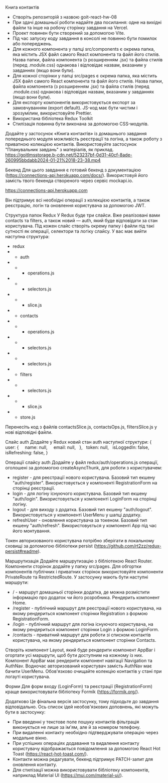 Книга контактів

- Створіть репозиторій з назвою goit-react-hw-08
- При здачі домашньої роботи надайте два посилання: одне на вихідні файли та інше на робочу сторінку завдання на Vercel.
- Проект повинен бути створений за допомогою Vite.
- Під час запуску коду завдання в консолі не повинно бути помилок або попереджень.
- Для кожного компонента у папці src/components є окрема папка, яка містить JSX файл самого React компонента та файл його стилів. Назва папки, файла компонента (з розширенням .jsx) та файла стилів (перед .module.css) однакова і відповідає назвам, вказаним у завданнях (якщо вони були).
- Для кожної сторінки у папці src/pages є окрема папка, яка містить JSX файл самого React компонента та файл його стилів. Назва папки, файла компонента (з розширенням .jsx) та файла стилів (перед .module.css) однакова і відповідає назвам, вказаним у завданнях (якщо вони були).
- Для експорту компонентів використовується експорт за замовчуванням (export default).
  JS-код має бути чистим і зрозумілим, використовуйте Prettier.
- Використана бібліотека Redux Toolkit
- Стилізація повинна бути виконана за допомогою CSS-модулів.

Додайте у застосунок «Книга контактів» із домашнього завдання попереднього модуля можливість реєстрації та логіна, а також роботу з приватною колекцією контактів. Використовуйте застосунок "Планувальник завдань" з матеріалів, як приклад.
https://goitlmsstorage.b-cdn.net/523237bf-0d31-40cf-8ade-260995bbdabb2024-01-21%2018-23-38.mp4

Бекенд
Для цього завдання є готовий бекенд з документацією (https://connections-api.herokuapp.com/docs/). Використовуй його замість твого бекенда створеного через сервіс mockapi.io.

https://connections-api.herokuapp.com

Він підтримує всі необхідні операції з колекцією контактів, а також реєстрацію, логін та оновлення користувача за допомогою JWT.

Структура папок Redux
У Redux буде три слайси. Вже реалізовані вами contacts та filters, а також новий — auth, який буде відповідати за стан користувача. Під кожен слайс створіть окрему папку і файли під такі сутності як операції, селектори та логіку слайсу.
У вас має вийти наступна структура:

- redux
- - auth
- - - operations.js
- - - selectors.js
- - - slice.js
- - contacts
- - - operations.js
- - - selectors.js
- - - selectors.js
- - filters
- - - selectors.js
- - - slice.js
- - store.js

Перенесіть код з файлів contactsSlice.js, contactsOps.js, filtersSlice.js у нові відповідні файли.

Слайс auth
Додайте у Redux новий стан auth наступної структури:
{
  user: {
    name: null,
    email: null,
  },
  token: null,
  isLoggedIn: false,
  isRefreshing: false,
}

Операції слайсу auth
Додайте у файл redux/auth/operations.js операції, оголошені за допомогою createAsyncThunk, для роботи з користувачем:

- register - для реєстрації нового користувача. Базовий тип екшену "auth/register". Використовується у компоненті RegistrationForm на сторінці реєстрації.
- login - для логіну існуючого користувача. Базовий тип екшену "auth/login". Використовується у компоненті LoginForm на сторінці логіну.
- logout - для виходу з додатка. Базовий тип екшену "auth/logout". Використовується у компоненті UserMenu у шапці додатку.
- refreshUser - оновлення користувача за токеном. Базовий тип екшену "auth/refresh". Використовується у компоненті App під час його монтування.

Токен авторизованого користувача потрібно зберігати в локальному сховищі за допомогою бібліотеки persist (https://github.com/rt2zz/redux-persist#readme).

Маршрутизація
Додайте маршрутизацію з бібліотекою React Router. Компоненти сторінок додайте у папку src/pages. Для обгортки компонентів публічних і приватних сторінок використовуйте компоненти PrivateRoute та RestrictedRoute.
У застосунку мають бути наступні маршрути:

- / - маршрут домашньої сторінки додатка, де можна розмістити інформацію про додаток чи його розробника. Рендерить компонент Home.
- /register - публічний маршрут для реєстрації нового користувача, на якому рендериться компонент сторінки Registration з формою RegistrationForm.
- /login - публічний маршрут для логіна існуючого користувача, на якому рендериться компонент сторінки Login з формою LoginForm.
- /contacts - приватний маршрут для роботи зі списком контактів користувача, на якому рендериться компонент сторінки Contacts.

Створіть компонент Layout, який буде рендерити компонент AppBar і огортати усі маршрути, щоб бути доступним на кожному із них.
Компонент AppBar має рендерити компонент навігації Navigation та AuthNav. Водночас авторизований користувач замість AuthNav має бачити UserMenu.
Обов'язково очищайте колекцію контактів у стані при логауті користувача.

Форми
Для форм входу (LoginForm) та реєстрації (RegistrationForm) краще використовувати бібліотеку Formik (https://formik.org/).

Додатково
Це фінальна версія застосунку, тому підходьте до завдання відповідально. Ось список ідей необов'язкових доповнень, які можуть бути в застосунку:

- При введенні у текстове поле пошуку контактів фільтрація виконується не лише за ім'ям, але й за номером телефону.
- При видаленні контакту необхідно підтверджувати операцію через модальне вікно.
- При успішних операціях додавання та видалення контакту користувачу відображається повідомлення за допомогою React Hot Toast (https://react-hot-toast.com/).
- Контакти можна редагувати, бекенд підтримує PATCH-запит для оновлення контакту.
- Для стилізації можна використовувати бібліотеку компонентів, наприклад Material UI (https://mui.com/material-ui/).
